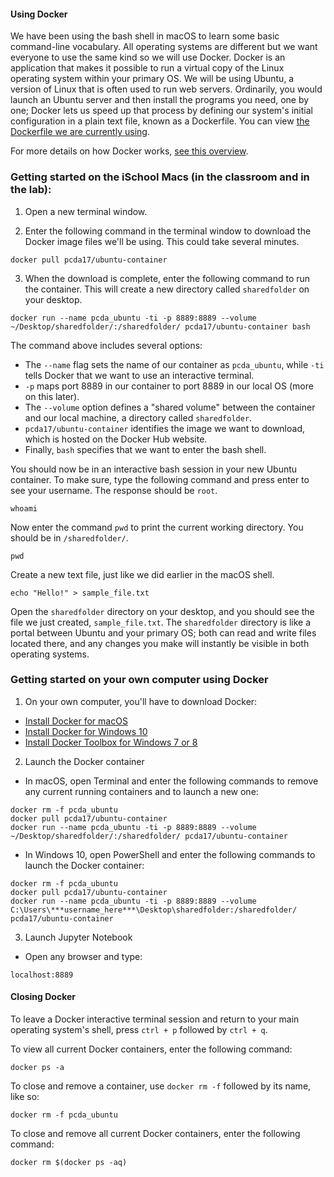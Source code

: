 #### Using Docker

We have been using the bash shell in macOS to learn some basic command-line vocabulary. All operating systems are different but we want everyone to use the same kind so we will use Docker. Docker is an application that makes it possible to run a virtual copy of the Linux operating system within your primary OS. We will be using Ubuntu, a version of Linux that is often used to run web servers. Ordinarily, you would launch an Ubuntu server and then install the programs you need, one by one; Docker lets us speed up that process by defining our system's initial configuration in a plain text file, known as a Dockerfile. You can view [the Dockerfile we are currently using](https://hub.docker.com/r/pcda17/ubuntu-container/~/dockerfile/).

For more details on how Docker works, [see this overview](https://docs.docker.com/engine/docker-overview/).

### Getting started on the iSchool Macs (in the classroom and in the lab):

1. Open a new terminal window.

2. Enter the following command in the terminal window to download the Docker image files we'll be using. This could take several minutes.

```
docker pull pcda17/ubuntu-container
```

3. When the download is complete, enter the following command to run the container. This will create a new directory called `sharedfolder` on your desktop.

```
docker run --name pcda_ubuntu -ti -p 8889:8889 --volume ~/Desktop/sharedfolder/:/sharedfolder/ pcda17/ubuntu-container bash
```

The command above includes several options:
- The `--name` flag sets the name of our container as `pcda_ubuntu`, while `-ti` tells Docker that we want to use an interactive terminal.
- `-p` maps port 8889 in our container to port 8889 in our local OS (more on this later).
- The `--volume` option defines a "shared volume" between the container and our local machine, a directory called `sharedfolder`.
- `pcda17/ubuntu-container` identifies the image we want to download, which is hosted on the Docker Hub website.
- Finally, `bash` specifies that we want to enter the bash shell.

You should now be in an interactive bash session in your new Ubuntu container. To make sure, type the following command and press enter to see your username. The response should be `root`.

```
whoami
```

Now enter the command `pwd` to print the current working directory. You should be in `/sharedfolder/`.

```
pwd
```

Create a new text file, just like we did earlier in the macOS shell.

```
echo "Hello!" > sample_file.txt
```

Open the `sharedfolder` directory on your desktop, and you should see the file we just created, `sample_file.txt`. The `sharedfolder` directory is like a portal between Ubuntu and your primary OS; both can read and write files located there, and any changes you make will instantly be visible in both operating systems.

### Getting started on your own computer using Docker
1. On your own computer, you'll have to download Docker:

- [Install Docker for macOS](https://docs.docker.com/docker-for-mac/install/#install-and-run-docker-for-mac)
- [Install Docker for Windows 10](https://pcda17.github.io/tutorials/Docker_install_Windows)
- [Install Docker Toolbox for Windows 7 or 8](https://docs.docker.com/toolbox/toolbox_install_windows/)


2. Launch the Docker container

- In macOS, open Terminal and enter the following commands to remove any current running containers and to launch a new one:

```
docker rm -f pcda_ubuntu
docker pull pcda17/ubuntu-container
docker run --name pcda_ubuntu -ti -p 8889:8889 --volume ~/Desktop/sharedfolder/:/sharedfolder/ pcda17/ubuntu-container
```

- In Windows 10, open PowerShell and enter the following commands to launch the Docker container:

```
docker rm -f pcda_ubuntu
docker pull pcda17/ubuntu-container
docker run --name pcda_ubuntu -ti -p 8889:8889 --volume C:\Users\***username_here***\Desktop\sharedfolder:/sharedfolder/ pcda17/ubuntu-container
```

3. Launch Jupyter Notebook

- Open any browser and type:
```
localhost:8889

```
#### Closing Docker

To leave a Docker interactive terminal session and return to your main operating system's shell, press `ctrl + p` followed by `ctrl + q`.

To view all current Docker containers, enter the following command:

```
docker ps -a
```

To close and remove a container, use `docker rm -f` followed by its name, like so:

```
docker rm -f pcda_ubuntu
```

To close and remove all current Docker containers, enter the following command:

```
docker rm $(docker ps -aq)
```
